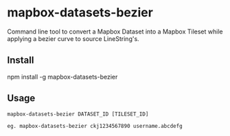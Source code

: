 # mapbox-datasets-bezier

Command line tool to convert a Mapbox Dataset into a Mapbox Tileset while applying a bezier curve to source LineString's.

## Install

   npm install -g mapbox-datasets-bezier

## Usage

    mapbox-datasets-bezier DATASET_ID [TILESET_ID]

    eg. mapbox-datasets-bezier ckj1234567890 username.abcdefg


